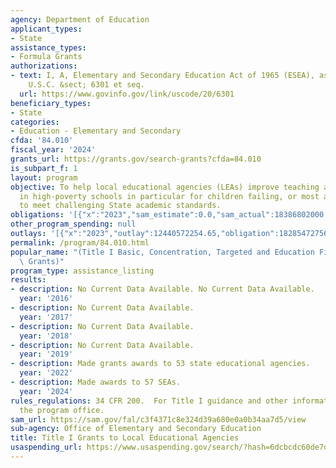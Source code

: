 ```yaml
---
agency: Department of Education
applicant_types:
- State
assistance_types:
- Formula Grants
authorizations:
- text: I, A, Elementary and Secondary Education Act of 1965 (ESEA), as amended. 20
    U.S.C. &sect; 6301 et seq.
  url: https://www.govinfo.gov/link/uscode/20/6301
beneficiary_types:
- State
categories:
- Education - Elementary and Secondary
cfda: '84.010'
fiscal_year: '2024'
grants_url: https://grants.gov/search-grants?cfda=84.010
is_subpart_f: 1
layout: program
objective: To help local educational agencies (LEAs) improve teaching and learning
  in high-poverty schools in particular for children failing, or most at-risk of failing,
  to meet challenging State academic standards.
obligations: '[{"x":"2023","sam_estimate":0.0,"sam_actual":18386802000.0,"usa_spending_actual":18267378601.22},{"x":"2024","sam_estimate":0.0,"sam_actual":18406802000.0,"usa_spending_actual":18300942792.42},{"x":"2025","sam_estimate":0.0,"sam_actual":18586802000.0,"usa_spending_actual":5055657939.0}]'
other_program_spending: null
outlays: '[{"x":"2023","outlay":12440572254.65,"obligation":18285472756.67},{"x":"2024","outlay":980359503.94,"obligation":12608214906.14},{"x":"2025","outlay":7850300.84,"obligation":261220.0}]'
permalink: /program/84.010.html
popular_name: "(Title I Basic, Concentration, Targeted and Education Finance\r\nIncentive\
  \ Grants)"
program_type: assistance_listing
results:
- description: No Current Data Available. No Current Data Available.
  year: '2016'
- description: No Current Data Available.
  year: '2017'
- description: No Current Data Available.
  year: '2018'
- description: No Current Data Available.
  year: '2019'
- description: Made grants awards to 53 state educational agencies.
  year: '2022'
- description: Made awards to 57 SEAs.
  year: '2024'
rules_regulations: 34 CFR 200.  For Title I guidance and other information, contact
  the program office.
sam_url: https://sam.gov/fal/c3f4371c8e324d39a680e0a0b34aa7d5/view
sub-agency: Office of Elementary and Secondary Education
title: Title I Grants to Local Educational Agencies
usaspending_url: https://www.usaspending.gov/search/?hash=6dcbcdc60de7dfe50932623a1771511e
---
```

